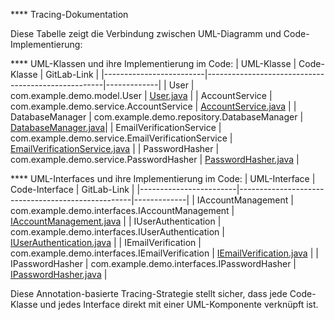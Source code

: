 **** Tracing-Dokumentation

Diese Tabelle zeigt die Verbindung zwischen UML-Diagramm und Code-Implementierung:

**** UML-Klassen und ihre Implementierung im Code:
| UML-Klasse              | Code-Klasse                                         | GitLab-Link |
|-------------------------|----------------------------------------------------|-------------|
| User                   | com.example.demo.model.User                        | [User.java](https://git.informatik.uni-rostock.de/softwaretechnik-ws-2024-25/uebung2/team1/projekt-team1-uebung2/-/blob/main/Team1_demo_project/src/User.java?ref_type=heads) |
| AccountService         | com.example.demo.service.AccountService            | [AccountService.java](https://git.informatik.uni-rostock.de/softwaretechnik-ws-2024-25/uebung2/team1/projekt-team1-uebung2/-/blob/02c46e1fc77e9cd8fb7b02a03ef2dea1292c11da/Team1_demo_project/src/AccountService.java) |
| DatabaseManager        | com.example.demo.repository.DatabaseManager        | [DatabaseManager.java](https://git.informatik.uni-rostock.de/softwaretechnik-ws-2024-25/uebung2/team1/projekt-team1-uebung2/-/blob/main/Team1_demo_project/src/DatabaseManager.java?ref_type=heads)|
| EmailVerificationService | com.example.demo.service.EmailVerificationService | [EmailVerificationService.java](https://git.informatik.uni-rostock.de/softwaretechnik-ws-2024-25/uebung2/team1/projekt-team1-uebung2/-/blob/main/Team1_demo_project/src/EmailVerificationService.java?ref_type=heads) |
| PasswordHasher         | com.example.demo.service.PasswordHasher           | [PasswordHasher.java](https://git.informatik.uni-rostock.de/softwaretechnik-ws-2024-25/uebung2/team1/projekt-team1-uebung2/-/blob/main/Team1_demo_project/src/PasswordHasher.java?ref_type=heads) |

**** UML-Interfaces und ihre Implementierung im Code:
| UML-Interface          | Code-Interface                                     | GitLab-Link |
|------------------------|---------------------------------------------------|-------------|
| IAccountManagement     | com.example.demo.interfaces.IAccountManagement     | [IAccountManagement.java](https://git.informatik.uni-rostock.de/softwaretechnik-ws-2024-25/uebung2/team1/projekt-team1-uebung2/-/blob/main/Team1_demo_project/src/IAccountManagement.java?ref_type=heads) |
| IUserAuthentication    | com.example.demo.interfaces.IUserAuthentication    | [IUserAuthentication.java](https://git.informatik.uni-rostock.de/softwaretechnik-ws-2024-25/uebung2/team1/projekt-team1-uebung2/-/blob/main/Team1_demo_project/src/IUserAuthentication.java?ref_type=heads) |
| IEmailVerification     | com.example.demo.interfaces.IEmailVerification     | [IEmailVerification.java](https://git.informatik.uni-rostock.de/softwaretechnik-ws-2024-25/uebung2/team1/projekt-team1-uebung2/-/blob/main/Team1_demo_project/src/IEmailVerification.java?ref_type=heads) |
| IPasswordHasher        | com.example.demo.interfaces.IPasswordHasher        | [IPasswordHasher.java](https://git.informatik.uni-rostock.de/softwaretechnik-ws-2024-25/uebung2/team1/projekt-team1-uebung2/-/blob/main/Team1_demo_project/src/IPasswordHasher.java?ref_type=heads) |

Diese Annotation-basierte Tracing-Strategie stellt sicher, dass jede Code-Klasse und jedes Interface direkt mit einer UML-Komponente verknüpft ist.
